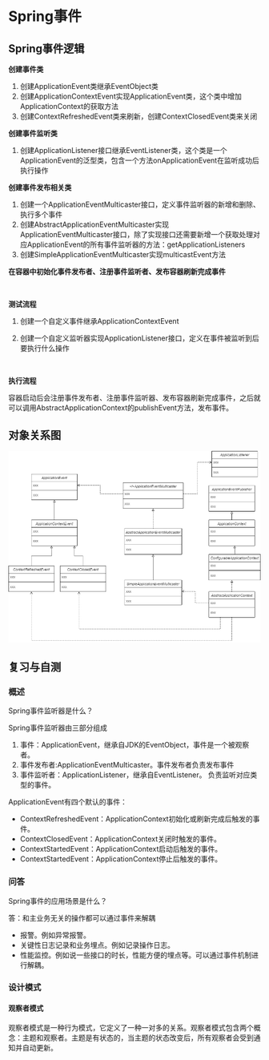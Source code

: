 # Spring事件

## Spring事件逻辑

**创建事件类**

1. 创建ApplicationEvent类继承EventObject类
2. 创建ApplicationContextEvent实现ApplicationEvent类，这个类中增加ApplicationContext的获取方法
3. 创建ContextRefreshedEvent类来刷新，创建ContextClosedEvent类来关闭

**创建事件监听类**

1. 创建ApplicationListener接口继承EventListener类，这个类是一个ApplicationEvent的泛型类，包含一个方法onApplicationEvent在监听成功后执行操作

**创建事件发布相关类**

1. 创建一个ApplicationEventMulticaster接口，定义事件监听器的新增和删除、执行多个事件
2. 创建AbstractApplicationEventMulticaster实现ApplicationEventMulticaster接口，除了实现接口还需要新增一个获取处理对应ApplicationEvent的所有事件监听器的方法：getApplicationListeners
3. 创建SimpleApplicationEventMulticaster实现multicastEvent方法

**在容器中初始化事件发布者、注册事件监听者、发布容器刷新完成事件**

<br>

**测试流程**

1. 创建一个自定义事件继承ApplicationContextEvent

2. 创建一个自定义监听器实现ApplicationListener接口，定义在事件被监听到后要执行什么操作

<br>

**执行流程**

容器启动后会注册事件发布者、注册事件监听器、发布容器刷新完成事件，之后就可以调用AbstractApplicationContext的publishEvent方法，发布事件。




## 对象关系图

![spring11 (2)](../img/spring11.png)

## 复习与自测

### 概述

Spring事件监听器是什么？

Spring事件监听器由三部分组成

1. 事件：ApplicationEvent，继承自JDK的EventObject，事件是一个被观察者。
2. 事件发布者:ApplicationEventMulticaster。事件发布者负责发布事件
3. 事件监听者：ApplicationListener，继承自EventListener。 负责监听对应类型的事件。

ApplicationEvent有四个默认的事件：

* ContextRefreshedEvent：ApplicationContext初始化或刷新完成后触发的事件。
* ContextClosedEvent：ApplicationContext关闭时触发的事件。
* ContextStartedEvent：ApplicationContext启动后触发的事件。
* ContextStartedEvent：ApplicationContext停止后触发的事件。

### 问答

Spring事件的应用场景是什么？

答：和主业务无关的操作都可以通过事件来解耦

* 报警。例如异常报警。
* 关键性日志记录和业务埋点。例如记录操作日志。
* 性能监控。例如说一些接口的时长，性能方便的埋点等。可以通过事件机制进行解耦。

### 设计模式

#### 观察者模式

观察者模式是一种行为模式，它定义了一种一对多的关系。观察者模式包含两个概念：主题和观察者。主题是有状态的，当主题的状态改变后，所有观察者会受到通知并自动更新。





